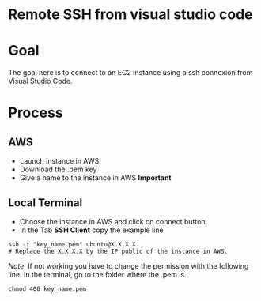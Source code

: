 # Remote SSH from visual studio code

# Goal

The goal here is to connect to an EC2 instance using a ssh connexion from Visual Studio Code.


# Process

## AWS
- Launch instance in AWS
- Download the .pem key
- Give a name to the instance in AWS **Important**

## Local Terminal

- Choose the instance in AWS and click on connect button.
- In the Tab **SSH Client** copy the example line

```shell
ssh -i "key_name.pem" ubuntu@X.X.X.X
# Replace the X.X.X.X by the IP public of the instance in AWS.
```
_Note_: If not working you have to change the permission with the following line.
In the terminal, go to the folder where the .pem is.

```shell
chmod 400 key_name.pem
```

